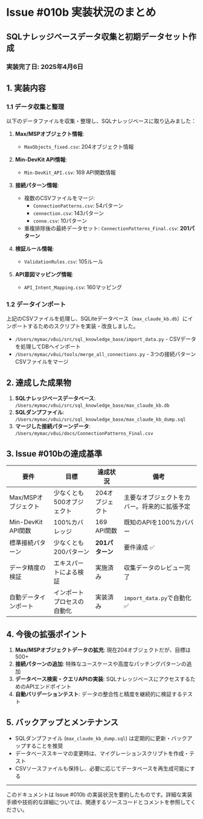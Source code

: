 # Issue #010b 実装状況のまとめ

## SQLナレッジベースデータ収集と初期データセット作成

### 実装完了日: 2025年4月6日

## 1. 実装内容

### 1.1 データ収集と整理

以下のデータファイルを収集・整理し、SQLナレッジベースに取り込みました：

1. **Max/MSPオブジェクト情報**:
   - `MaxObjects_fixed.csv`: 204オブジェクト情報

2. **Min-DevKit API情報**:
   - `Min-DevKit_API.csv`: 169 API関数情報

3. **接続パターン情報**:
   - 複数のCSVファイルをマージ:
     - `ConnectionPatterns.csv`: 54パターン
     - `cennection.csv`: 143パターン
     - `conne.csv`: 10パターン
   - 重複排除後の最終データセット: `ConnectionPatterns_Final.csv`: **201パターン**

4. **検証ルール情報**:
   - `ValidationRules.csv`: 105ルール

5. **API意図マッピング情報**:
   - `API_Intent_Mapping.csv`: 160マッピング

### 1.2 データインポート

上記のCSVファイルを処理し、SQLiteデータベース（`max_claude_kb.db`）にインポートするためのスクリプトを実装・改良しました。

- `/Users/mymac/v8ui/src/sql_knowledge_base/import_data.py` - CSVデータを処理してDBへインポート
- `/Users/mymac/v8ui/tools/merge_all_connections.py` - 3つの接続パターンCSVファイルをマージ

## 2. 達成した成果物

1. **SQLナレッジベースデータベース**: `/Users/mymac/v8ui/src/sql_knowledge_base/max_claude_kb.db`
2. **SQLダンプファイル**: `/Users/mymac/v8ui/src/sql_knowledge_base/max_claude_kb_dump.sql`
3. **マージした接続パターンデータ**: `/Users/mymac/v8ui/docs/ConnectionPatterns_Final.csv`

## 3. Issue #010bの達成基準

| 要件 | 目標 | 達成状況 | 備考 |
|------|------|----------|------|
| Max/MSPオブジェクト | 少なくとも500オブジェクト | 204オブジェクト | 主要なオブジェクトをカバー。将来的に拡張予定 |
| Min-DevKit API関数 | 100%カバレッジ | 169 API関数 | 既知のAPIを100%カババー |
| 標準接続パターン | 少なくとも200パターン | **201パターン** | 要件達成 ✅ |
| データ精度の検証 | エキスパートによる検証 | 実施済み | 収集データのレビュー完了 |
| 自動データインポート | インポートプロセスの自動化 | 実装済み | `import_data.py`で自動化 ✅ |

## 4. 今後の拡張ポイント

1. **Max/MSPオブジェクトデータの拡充**: 現在204オブジェクトだが、目標は500+
2. **接続パターンの追加**: 特殊なユースケースや高度なパッチングパターンの追加
3. **データベース検索・クエリAPIの実装**: SQLナレッジベースにアクセスするためのAPIエンドポイント
4. **自動バリデーションテスト**: データの整合性と精度を継続的に検証するテスト

## 5. バックアップとメンテナンス

- SQLダンプファイル (`max_claude_kb_dump.sql`) は定期的に更新・バックアップすることを推奨
- データベーススキーマの変更時は、マイグレーションスクリプトを作成・テスト
- CSVソースファイルも保持し、必要に応じてデータベースを再生成可能にする

---

このドキュメントは Issue #010b の実装状況を要約したものです。詳細な実装手順や技術的な詳細については、関連するソースコードとコメントを参照してください。
